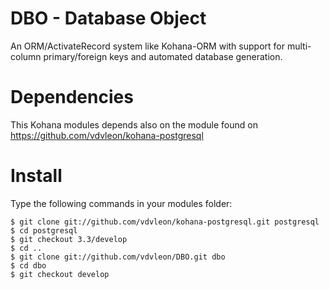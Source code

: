 DBO - Database Object
=====================

An ORM/ActivateRecord system like Kohana-ORM with support for multi-column primary/foreign keys and automated database generation.

Dependencies
============

This Kohana modules depends also on the module found on https://github.com/vdvleon/kohana-postgresql

Install
=======

Type the following commands in your modules folder:

```
$ git clone git://github.com/vdvleon/kohana-postgresql.git postgresql
$ cd postgresql
$ git checkout 3.3/develop
$ cd ..
$ git clone git://github.com/vdvleon/DBO.git dbo
$ cd dbo
$ git checkout develop
```

